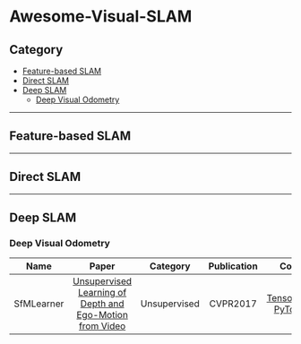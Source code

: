 # Awesome-Visual-SLAM

## Category
* [Feature-based SLAM](#feature-based-slam)
* [Direct SLAM](#direct-slam)
* [Deep SLAM](#deep-slam)
  * [Deep Visual Odometry](#deep-visual-odometry)
-------------------------
## Feature-based SLAM
-------------------------
## Direct SLAM
-------------------------
## Deep SLAM
### Deep Visual Odometry
| Name | 	Paper   | Category | Publication   | Code  | Other |
|:-----------:|:------------------------------------------------------------:|:------------:|:------------:|:-------------------:|:-------:|
| SfMLearner  |[Unsupervised Learning of Depth and Ego-Motion from Video](https://openaccess.thecvf.com/content_cvpr_2017/papers/Zhou_Unsupervised_Learning_of_CVPR_2017_paper.pdf)|Unsupervised| CVPR2017|[TensorFlow](https://github.com/tinghuiz/SfMLearner) <br> [PyTorch](https://github.com/ClementPinard/SfmLearner-Pytorch)| [Website](https://people.eecs.berkeley.edu/~tinghuiz/projects/SfMLearner/) |
